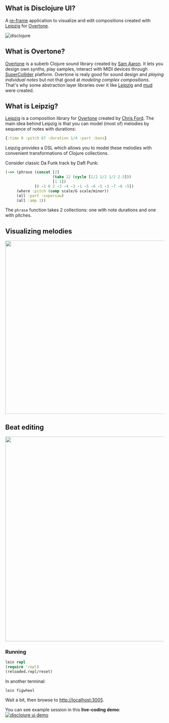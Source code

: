 ## What is Disclojure UI?

A [re-frame](https://github.com/Day8/re-frame) application to visualize and edit compositions created with [Leipzig](https://github.com/ctford/leipzig) for [Overtone](https://github.com/overtone/overtone).

![disclojure](https://github.com/pjagielski/disclojure-ui/raw/readme/resources/disclojure.png)

## What is Overtone?
[Overtone](https://github.com/overtone/overtone) is a suberb Clojure sound library created by [Sam Aaron](https://github.com/samaaron). It lets you design own synths, play samples, interact with MIDI devices through [SuperCollider](http://supercollider.github.io) platform. Overtone is realy good for sound design and *playing individual notes* but not that good at *modeling complex compositions*. That's why some abstraction layer libraries over it like [Leipzig](https://github.com/ctford/leipzig) and [mud](https://github.com/josephwilk/mud) were created.

## What is Leipzig?
[Leipzig](https://github.com/ctford/leipzig) is a composition library for [Overtone](https://github.com/overtone/overtone) created by [Chris Ford](https://github.com/ctford). The main idea behind Leipzig is that you can model (most of) melodies by sequence of notes with durations:
```clojure
{:time 0 :pitch 67 :duration 1/4 :part :bass}
```

Leipzig provides a DSL which allows you to model these melodies with convenient transformations of Clojure collections.

Consider classic Da Funk track by Daft Punk:
```clojure
(->> (phrase (concat [2]
                     (take 12 (cycle [1/2 1/2 1/2 2.5]))
                     [1 1])
             [0 -1 0 2 -3 -4 -3 -1 -5 -6 -5 -3 -7 -6 -5])
     (where :pitch (comp scale/G scale/minor))
     (all :part :supersaw)
     (all :amp 1))
```

The `phrase` function takes 2 collections: one with note durations and one with pitches. 

## Visualizing melodies
<img src="https://github.com/pjagielski/disclojure-ui/raw/readme/resources/melody.gif" height="550px"/>

## Beat editing
<img src="https://github.com/pjagielski/disclojure-ui/raw/readme/resources/beats.gif" width="650px"/>

### Running

```clojure
lein repl
(require 'repl)
(reloaded.repl/reset)
```

In another terminal:
```
lein figwheel
```

Wait a bit, then browse to [http://localhost:3005](http://localhost:3449).

You can see example session in this **live-coding demo**: [![disclojure ui demo](http://img.youtube.com/vi/K98oZPca3Fw/0.jpg)](http://www.youtube.com/watch?v=K98oZPca3Fw)
